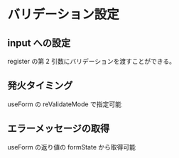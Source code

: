 # バリデーション設定

## input への設定

register の第 2 引数にバリデーションを渡すことができる。<br>

## 発火タイミング

useForm の reValidateMode で指定可能

## エラーメッセージの取得

useForm の返り値の formState から取得可能

